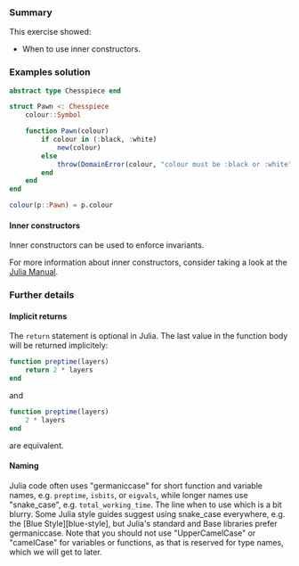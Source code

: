 ### Summary

This exercise showed:

- When to use inner constructors.

### Examples solution

```julia
abstract type Chesspiece end

struct Pawn <: Chesspiece
    colour::Symbol

    function Pawn(colour)
        if colour in (:black, :white)
            new(colour)
        else
            throw(DomainError(colour, "colour must be :black or :white"))
        end
    end
end

colour(p::Pawn) = p.colour
```

#### Inner constructors

Inner constructors can be used to enforce invariants.

For more information about inner constructors, consider taking a look at the [Julia Manual][inner-constructors].

#### 

### Further details


#### Implicit returns

The `return` statement is optional in Julia.
The last value in the function body will be returned implicitely:

```julia
function preptime(layers)
    return 2 * layers
end
```

and

```julia
function preptime(layers)
    2 * layers
end
```

are equivalent.

#### Naming

Julia code often uses "germaniccase" for short function and variable names, e.g. `preptime`, `isbits`, or `eigvals`, while longer names use "snake_case", e.g. `total_working_time`.
The line when to use which is a bit blurry.
Some Julia style guides suggest using snake_case everywhere, e.g. the [Blue Style][blue-style], but Julia's standard and Base libraries prefer germaniccase.
Note that you should not use "UpperCamelCase" or "camelCase" for variables or functions, as that is reserved for type names, which we will get to later.

[inner-constructors]: https://docs.julialang.org/en/v1/manual/constructors/#Inner-Constructor-Methods-1
